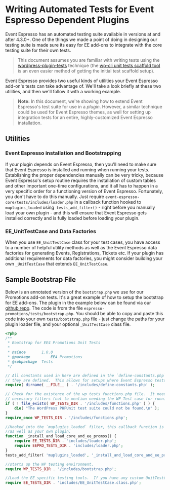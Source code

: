 # Writing Automated Tests for Event Espresso Dependent Plugins

Event Espresso has an automated testing suite available in versions at and after 4.3.0+.   One of the things we made a point of doing in designing our testing suite is made sure its easy for EE add-ons to integrate with the core testing suite for their own tests.

> This document assumes you are familiar with writing tests using the [wordpress-plugin-tests](https://github.com/benbalter/wordpress-plugin-tests) technique (the [wp-cli unit tests scaffold tool](http://wp-cli.org/blog/plugin-unit-tests.html) is an even easier method of getting the initial test scaffold setup).

Event Espresso provides two useful kinds of utilities your Event Espresso add-on's tests can take advantage of.  We'll take a look briefly at these two utilities, and then we'll follow it with a working example.

> **Note:** In this document, we're showing how to extend Event Espresso's test suite for use in a *plugin*.  However, a similar technique could be used for Event Espresso themes, as well for setting up integration tests for an entire, highly-customized Event Espresso installation.

## Utilities

### Event Espresso installation and Bootstrapping

If your plugin depends on Event Espresso, then you'll need to make sure that Event Espresso is installed and running when running your tests.  Establishing the proper dependencies manually can be very tricky, because Event Espresso's setup routine requires the installation of custom tables and other important one-time configurations, and it all has to happen in a very specific order for a functioning version of Event Espresso.  Fortunately, you don't have to do this manually.  Just require `event-espresso-core/tests/includes/loader.php` in a callback function hooked to `muplugins_loaded` using` tests_add_filter()` - right before you manually load your own plugin - and this will ensure that Event Espresso gets installed correctly and is fully loaded before loading your plugin.

### EE_UnitTestCase and Data Factories

When you use `EE_UnitTestCase` class for your test cases, you have access to a number of helpful utility methods as well as the Event Espresso data factories for generating Events, Registrations, Tickets etc.  If your plugin has additional requirements for data factories, you might consider building your own `_UnitTestCase` that extends `EE_UnitTestCase`.

## Sample Bootstrap File

Below is an annotated version of the `bootstrap.php` we use for our Promotions add-on tests.  It's a great example of how to setup the bootstrap for EE add-ons.  The plugin in the example below can be found via our [github repo](https://github.com/eventespresso/event-espresso-core).  The code is from the file `espresso-promotions/tests/bootstrap.php`.  You should be able to copy and paste this code into your own `tests/bootstrap.php` file - just change the paths for your plugin loader file, and your optional `_UnitTestCase` class file.

```php
<?php
/**
 * Bootstrap for EE4 Promotions Unit Tests
 *
 * @since 		1.0.0
 * @package 		EE4 Promotions
 * @subpackage 	Tests
 */

// All constants used in here are defined in the `define-constants.php` file.  You can open up this file to see how
// they are defined.  This allows for setups where Event Espresso tests may be installed in a non-standard location.
require( dirname( __FILE__ ) . '/includes/define-constants.php' );

// Check for the existence of the wp tests functions.php file.  It needs to be defined really early because of the
// necessary filters (not to mention needing the WP Test case for running!~
if ( ! file_exists( WP_TESTS_DIR . '/includes/functions.php' ) ) {
	die( "The WordPress PHPUnit test suite could not be found.\n" );
}
require_once WP_TESTS_DIR . '/includes/functions.php';

//Hooked into the `muplugins_loaded` filter, this callback function is responsible for bootstrapping Event Espresso
//as well as your own plugin.
function _install_and_load_core_and_ee_promos() {
	require EE_TESTS_DIR . 'includes/loader.php';
	require EEPRO_TESTS_DIR . 'includes/loader.php';
}
tests_add_filter( 'muplugins_loaded', '_install_and_load_core_and_ee_promos' );

//starts up the WP testing environment.
require WP_TESTS_DIR . '/includes/bootstrap.php';

//Load the EE_specific testing tools.  If you have any custom UnitTestCase class for your addon, this is where you'd require it so its available when your testcases are loaded.
require EE_TESTS_DIR . 'includes/EE_UnitTestCase.class.php';
```
